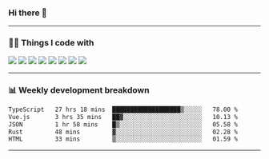 ### Hi there 👋


<hr>

### 🧑‍💻 Things I code with

<code><a href="https://github.com/vuejs/core"><img src="https://api.iconify.design/logos:vue.svg" /></a></code>
<code><a href="https://github.com/vitejs/vite"><img src="https://api.iconify.design/logos:vitejs.svg" /></a></code>
<code><a href="https://github.com/solidjs/solid"><img src="https://api.iconify.design/logos:solidjs-icon.svg" /></a></code>
<code><a href="https://github.com/microsoft/TypeScript"><img src="https://api.iconify.design/logos:typescript-icon.svg" /></a></code>
<code><a href="https://github.com/microsoft/TypeScript"><img src="https://api.iconify.design/logos:go.svg" /></a></code>
<code><a href="https://github.com/microsoft/TypeScript"><img src="https://api.iconify.design/logos:nestjs.svg"/></a></code>
<code><a href="https://github.com/microsoft/TypeScript"><img src="https://api.iconify.design/logos:react.svg"/></a></code>
<code><a href="https://github.com/unocss/unocss"><img src="https://api.iconify.design/logos:unocss.svg" /></a></code>
<hr>

### 📊 Weekly development breakdown

<!--START_SECTION:waka-->

```txt
TypeScript   27 hrs 18 mins  ███████████████████▒░░░░░   78.00 %
Vue.js       3 hrs 35 mins   ██▓░░░░░░░░░░░░░░░░░░░░░░   10.13 %
JSON         1 hr 58 mins    █▒░░░░░░░░░░░░░░░░░░░░░░░   05.58 %
Rust         48 mins         ▓░░░░░░░░░░░░░░░░░░░░░░░░   02.28 %
HTML         33 mins         ▒░░░░░░░░░░░░░░░░░░░░░░░░   01.59 %
```

<!--END_SECTION:waka-->



<hr>
